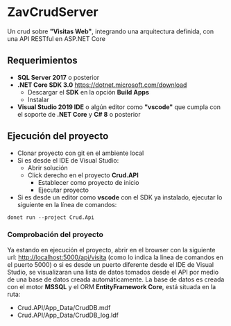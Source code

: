 # ZavCrudServer

Un crud sobre **"Visitas Web"**, integrando una arquitectura definida, con una API RESTful en ASP.NET Core

## Requerimientos

* **SQL Server 2017** o posterior
* **.NET Core SDK 3.0** <https://dotnet.microsoft.com/download>
  * Descargar el **SDK** en la opción **Build Apps**
  * Instalar
* **Visual Studio 2019 IDE** o algún editor como **"vscode"** que cumpla con el soporte de **.NET Core** y **C# 8** o posterior

## Ejecución del proyecto

* Clonar proyecto con git en el ambiente local
* Si es desde el IDE de Visual Studio:
  * Abrir solución
  * Click derecho en el proyecto **Crud.API**
    * Establecer como proyecto de inicio
    * Ejecutar proyecto
* Si es desde un editor como **vscode** con el SDK ya instalado, ejecutar lo siguiente en la línea de comandos:

```shell
donet run --project Crud.Api
```

### Comprobación del proyecto

Ya estando en ejecución el proyecto, abrir en el browser con la siguiente url: <http://localhost:5000/api/visita> (como lo indica la linea de comandos en el puerto 5000) o si es desde un puerto diferente desde el IDE de Visual Studio, se visualizaran una lista de datos tomados desde el API por medio de una base de datos creada automáticamente. La base de datos es creada con el motor **MSSQL** y el ORM **EntityFramework Core**, está situada en la ruta:

* Crud.API/App_Data/CrudDB.mdf
* Crud.API/App_Data/CrudDB_log.ldf
